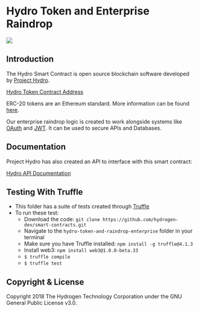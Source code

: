 # Hydro Token and Enterprise Raindrop
<img src="https://www.hydrogenplatform.com/images/logo_hydro.png">

## Introduction
The Hydro Smart Contract is open source blockchain software developed by [Project Hydro](http://www.projecthydro.com).

[Hydro Token Contract Address](https://etherscan.io/token/0xebbdf302c940c6bfd49c6b165f457fdb324649bc)

ERC-20 tokens are an Ethereum standard. More information can be found [here](https://theethereum.wiki/w/index.php/ERC20_Token_Standard).

Our enterprise raindrop logic is created to work alongside systems like [OAuth](https://en.wikipedia.org/wiki/OAuth) and [JWT](https://en.wikipedia.org/wiki/JSON_Web_Token). It can be used to secure APIs and Databases.

## Documentation
Project Hydro has also created an API to interface with this smart contract:

[Hydro API Documentation](https://www.hydrogenplatform.com/docs/hydro/v1/)

## Testing With Truffle
- This folder has a suite of tests created through [Truffle](https://github.com/trufflesuite/truffle)
- To run these test:
  - Download the code: `git clone https://github.com/hydrogen-dev/smart-contracts.git`
  - Navigate to the `hydro-token-and-raindrop-enterprise` folder in your terminal
  - Make sure you have Truffle installed: `npm install -g truffle@4.1.3`
  - Install web3: `npm install web3@1.0.0-beta.33`
  - `$ truffle compile`
  - `$ truffle test`


## Copyright & License
Copyright 2018 The Hydrogen Technology Corporation under the GNU General Public License v3.0.
